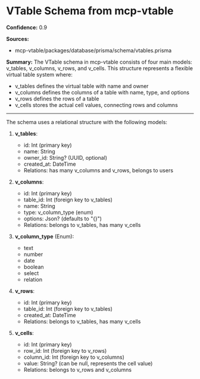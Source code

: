 # VTable Schema from mcp-vtable

**Confidence:** 0.9

**Sources:**

- mcp-vtable/packages/database/prisma/schema/vtables.prisma

**Summary:**
The VTable schema in mcp-vtable consists of four main models: v_tables, v_columns, v_rows, and v_cells. This structure represents a flexible virtual table system where:

- v_tables defines the virtual table with name and owner
- v_columns defines the columns of a table with name, type, and options
- v_rows defines the rows of a table
- v_cells stores the actual cell values, connecting rows and columns

---

The schema uses a relational structure with the following models:

1. **v_tables**:

   - id: Int (primary key)
   - name: String
   - owner_id: String? (UUID, optional)
   - created_at: DateTime
   - Relations: has many v_columns and v_rows, belongs to users

2. **v_columns**:

   - id: Int (primary key)
   - table_id: Int (foreign key to v_tables)
   - name: String
   - type: v_column_type (enum)
   - options: Json? (defaults to "{}")
   - Relations: belongs to v_tables, has many v_cells

3. **v_column_type** (Enum):

   - text
   - number
   - date
   - boolean
   - select
   - relation

4. **v_rows**:

   - id: Int (primary key)
   - table_id: Int (foreign key to v_tables)
   - created_at: DateTime
   - Relations: belongs to v_tables, has many v_cells

5. **v_cells**:
   - id: Int (primary key)
   - row_id: Int (foreign key to v_rows)
   - column_id: Int (foreign key to v_columns)
   - value: String? (can be null, represents the cell value)
   - Relations: belongs to v_rows and v_columns
